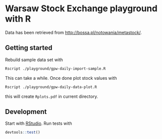 # Warsaw Stock Exchange playground with R

Data has been retrieved from <http://bossa.pl/notowania/metastock/>.

## Getting started

Rebuild sample data set with

```bash
Rscript ./playground/gpw-daily-import-sample.R
```

This can take a while. Once done plot stock values with

```bash
Rscript ./playground/gpw-daily-data-plot.R
```

this will create `Rplots.pdf` in current directory.

## Development

Start with [RStudio](https://www.rstudio.com/).
Run tests with

```R
devtools::test()
```

